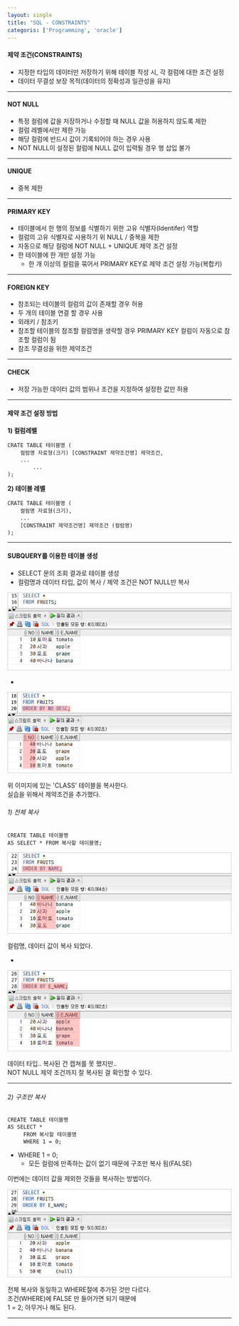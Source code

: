 ```yaml
---
layout: single
title: "SQL - CONSTRAINTS"
categoris: ['Programming', 'oracle']
---
```


#### 제약 조건(CONSTRAINTS)
* 지정한 타입의 데이터만 저장하기 위해 테이블 작성 시, 각 컬럼에 대한 조건 설정
* 데이터 무결성 보장 목적(데이터의 정확성과 일관성을 유지)   
   
***
   
#### NOT NULL
* 특정 컬럼에 값을 저장하거나 수정할 때 NULL 값을 허용하지 않도록 제한
* 컬럼 레벨에서만 제한 가능
* 해당 컬럼에 반드시 값이 기록되어야 하는 경우 사용
* NOT NULL이 설정된 컬럼에 NULL 값이 입력될 경우 행 삽입 불가   
   
***
   
#### UNIQUE
* 중복 제한
   
***
   
#### PRIMARY KEY
* 테이블에서 한 행의 정보를 식별하기 위한 고유 식별자(Identifer) 역할
* 컬럼의 고유 식별자로 사용하기 위  NULL / 중복을 제한
* 자동으로 해당 컬럼에 NOT NULL + UNIQUE 제약 조건 설정
* 한 테이블에 한 개만 설정 가능
    * 한 개 이상의 컬럼을 묶어서 PRIMARY KEY로 제약 조건 설정 가능(복합키)   

***
   
#### FOREIGN KEY
* 참조되는 테이블의 컬럼의 값이 존재할 경우 허용
* 두 개의 테이블 연결 할 경우 사용
* 외래키 / 참조키
* 참조할 테이블의 참조할 컬럼명을 생략할 경우 PRIMARY KEY 컬럼이 자동으로 참조할 컬럼이 됨
* 참조 무결성을 위한 제약조건   
   
***
   
#### CHECK
* 저장 가능한 데이터 값의 범위나 조건을 지정하여 설정한 값만 허용   
   
***
   
#### 제약 조건 설정 방법
**1) 컬럼레벨**   
   
```
CRATE TABLE 테이블명 (
    컬럼명 자료형(크기) [CONSTRAINT 제약조건명] 제약조건,
    ...
		...
);
```   
   
**2) 테이블 레벨**   
   
```
CRATE TABLE 테이블명 (
    컬럼명 자료형(크기),
    ...
    [CONSTRAINT 제약조건명] 제약조건 (컬럼명)
);
```   
   
***

#### SUBQUERY를 이용한 테이블 생성
* SELECT 문의 조회 결과로 테이블 생성
* 컬럼명과 데이터 타입, 값이 복사 / 제약 조건은 NOT NULL만 복사
   
![Alt text](/assets/images/order_by01.jpg)  
   
-
   
![Alt text](/assets/images/order_by02.jpg)  
   
위 이미지에 있는 'CLASS' 테이블을 복사한다.   
실습을 위해서 제약조건을 추가했다.   
      
###### 1) 전체 복사
   
```
CREATE TABLE 테이블명
AS SELECT * FROM 복사할 테이블명;
```   
   
![Alt text](/assets/images/order_by03.jpg)  
   
컬럼명, 데이터 값이 복사 되었다.   
   
-
   
![Alt text](/assets/images/order_by04.jpg)  
   
데이터 타입.. 복사된 건 캡쳐를 못 했지만..   
NOT NULL 제약 조건까지 잘 복사된 걸 확인할 수 있다.   
   
***
   
###### 2) 구조만 복사
   
```
CREATE TABLE 테이블명
AS SELECT *
	 FROM 복사할 테이블명
	 WHERE 1 = 0;
```   
   
* WHERE 1 = 0;
    * 모든 컬럼에 만족하는 값이 없기 때문에 구조만 복사 됨(FALSE)

이번에는 데이터 값을 제외한 것들을 복사하는 방법이다.   
   
![Alt text](/assets/images/order_by05.jpg)  
   
전체 복사와 동일하고 WHERE절에 추가된 것만 다르다.   
조건(WHERE)에 FALSE 만 들어가면 되기 때문에   
1 = 2; 아무거나 해도 된다.   
   
***